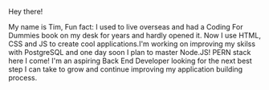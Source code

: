 Hey there! 

My name is Tim, Fun fact: I used to live overseas and had a Coding For Dummies book on my desk for years and hardly opened it. Now I use HTML, CSS and JS to create cool applications.I'm working on improving my skilss with PostgreSQL and one day soon I plan to master Node.JS! PERN stack here I come! I'm an aspiring Back End Developer looking for the next best step I can take to grow and continue improving my application building process. 

<!--
**tjohnson009/tjohnson009** is a ✨ _special_ ✨ repository because its `README.md` (this file) appears on your GitHub profile.

Here are some ideas to get you started:

- 🔭 I’m currently working on ...
- 🌱 I’m currently learning ...
- 👯 I’m looking to collaborate on ...
- 🤔 I’m looking for help with ...
- 💬 Ask me about ...
- 📫 How to reach me: ...
- 😄 Pronouns: ...
- ⚡ Fun fact: ...
-->
